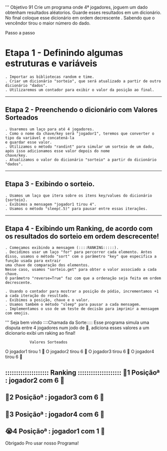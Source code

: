 
'''
Objetivo 91 
    Crie um programa onde 4ª jogadores, joguem um dado obtenham resultados
aléatorios.
Guarde esses resultados em um dicionário.
No final coloque esse dicionário em ordem decrescente .
Sabendo que o vencêndor tirou o maior número do dado.

Passo a passo
# Etapa 1 - Definindo algumas estruturas e variáveis

    . Importar as bibliotecas random e time.
    . Criar um dicionário "sorteio", que será atualizado a partir de outro dicionário "dados".
    . Utilizaremos um contador para exibir o valor da posição ao final.
-----------------------------------------------------------------------------------------------
## Etapa 2 - Preenchendo o dicionário com Valores Sorteados
    . Usaremos um laço para até 4 jogadores.
    . Como o nome da chave/key será "jogador1", teremos que converter o tipo da variável e concatená-la 
    e guardar esse valor.
    . Utilizamos o método "randint" para simular um sorteio de um dado, após isso adicionamos esse valor depois do nome
    chave/key.
    . Atualizamos o valor do dicionário "sorteio" a partir do dicionário "dados".
-----------------------------------------------------------------------------------------------
## Etapa 3 - Exibindo o sorteio.
    . Usamos um laço que itera sobre os itens key/values do dicionário {sorteio}.
    . Exibimos a mensagem "jogador1 tirou 4".
    . Usamos o método "sleep(.5)" para pausar entre essas iterações.
----------------------------------------------------------------------------------------------    
## Etapa 4 - Exibindo um Ranking, de acordo com os resultados do sorteio em ordem descrecente!

    . Começamos exibindo a mensagem (::::RANKING:::::).
    . Decidimos usar um laço "for" para percorrer cada elemento. Antes disso, usamos o método "sort" com o parâmetro "key" que especifica a função usada para extrair 
    uma chave de comparação dos elementos. 
    Nesse caso, usamos "sorteio.get" para obter o valor associado a cada chave. 
    O parâmetro "reverse=True" faz com que a ordenação seja feita em ordem decrescente.
    
    . Usando o contador para mostrar a posição do pódio, incrementamos +1 a cada iteração do resultado.
    . Exibimos a posição, chave e o valor.
    . Usamos também o método "sleep" para pausar a cada mensagem.
    . Implementamos o uso de um teste de decisão para imprimir a mensagem com emojis.
'''
            Seja bem vindo 
 ::::Chamada da Sorte::::: 
Esse programa simula uma disputa entre 4 jogadores num jodo de 🎲, adiciona esses valores a um dicionario exibi um raking ao final!

               Valores Sorteados               
O jogador1 tirou 1 🎲
O jogador2 tirou 6 🎲
O jogador3 tirou 6 🎲
O jogador4 tirou 6 🎲


:::::::::::::::::::: Ranking  ::::::::::::::::::::
🥇1 Posiçãoª : jogador2 com  6 🎲
------------------------------
🥈2 Posiçãoª : jogador3 com  6 🎲
------------------------------
🥉3 Posiçãoª : jogador4 com  6 🎲
------------------------------
😭4 Posiçãoª : jogador1 com  1 🎲
------------------------------
Obrigado Pro usar nosso Programa!



